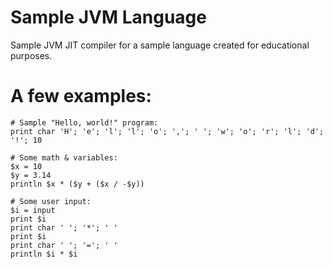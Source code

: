 # Sample JVM Language
Sample JVM JIT compiler for a sample language created for educational purposes.
# A few examples:
```
# Sample "Hello, world!" program:
print char 'H'; 'e'; 'l'; 'l'; 'o'; ','; ' '; 'w'; 'o'; 'r'; 'l'; 'd'; '!'; 10
```
```
# Some math & variables:
$x = 10
$y = 3.14
println $x * ($y + ($x / -$y))
```
```
# Some user input:
$i = input
print $i
print char ' '; '*'; ' '
print $i
print char ' '; '='; ' '
println $i * $i
```